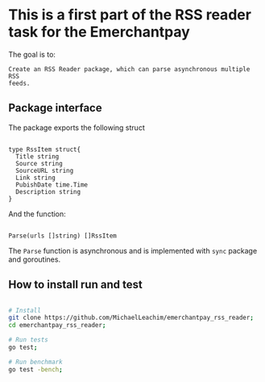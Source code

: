 # This is a first part of the RSS reader task for the Emerchantpay

The goal is to:

```
Create an RSS Reader package, which can parse asynchronous multiple RSS
feeds.
```

## Package interface

The package exports the following struct

```golang

type RssItem struct{
  Title string
  Source string
  SourceURL string
  Link string
  PubishDate time.Time
  Description string
}

```

And the function:

```golang

Parse(urls []string) []RssItem

```

The `Parse`  function is asynchronous and is implemented
with `sync` package and goroutines. 

## How to install run and test

```bash

# Install
git clone https://github.com/MichaelLeachim/emerchantpay_rss_reader;
cd emerchantpay_rss_reader; 

# Run tests
go test; 

# Run benchmark
go test -bench; 

```


































